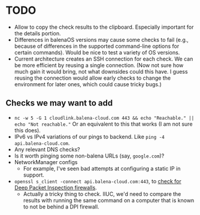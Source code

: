 # TODO

* Allow to copy the check results to the clipboard. Especially important for the
  details portion.
* Differences in balenaOS versions may cause some checks to fail (e.g., because
  of differences in the supported command-line options for certain commands).
  Would be nice to test a variety of OS versions.
* Current architecture creates an SSH connection for each check. We can be more
  efficient by reusing a single connection. (Now not sure how much gain it would
  bring, not what downsides could this have. I guess reusing the connection
  would allow early checks to change the environment for later ones, which could
  cause tricky bugs.)

## Checks we may want to add

* `nc -w 5 -G 1 cloudlink.balena-cloud.com 443 && echo "Reachable." || echo "Not
  reachable."` Or an equivalent to this that works (I am not sure this does).
* IPv6 vs IPv4 variations of our pings to backend. Like `ping -4
  api.balena-cloud.com`.
* Any relevant DNS checks?
* Is it worth pinging some non-balena URLs (say, `google.com`)?
* NetworkManager configs
    * For example, I've seen bad attempts at configuring a static IP in support.
* `openssl s_client -connect api.balena-cloud.com:443`, to [check for Deep
  Packet Inspection
  firewalls](https://docs.balena.io/learn/more/masterclasses/device-debugging/#641-deep-packet-inspection).
    * Actually a tricky thing to check. IIUC, we'd need to compare the results
      with running the same command on a computer that is known to not be behind
      a DPI firewall.
